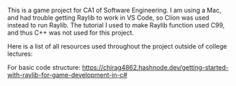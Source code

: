 This is a game project for CA1 of Software Engineering.
I am using a Mac, and had trouble getting Raylib to work in VS Code, so Clion was used instead to run Raylib.
The tutorial I used to make Raylib function used C99, and thus C++ was not used for this project.

Here is a list of all resources used throughout the project outside of college lectures: 

For basic code structure: https://chirag4862.hashnode.dev/getting-started-with-raylib-for-game-development-in-c# 
